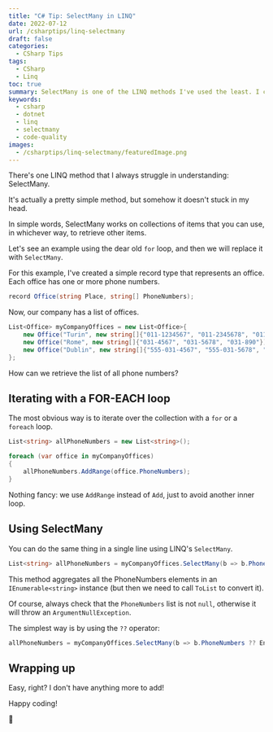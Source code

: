 ```yaml
---
title: "C# Tip: SelectMany in LINQ"
date: 2022-07-12
url: /csharptips/linq-selectmany
draft: false
categories:
  - CSharp Tips
tags:
  - CSharp
  - Linq
toc: true
summary: SelectMany is one of the LINQ methods I've used the least. I couldn't get it! Turns out it was actually incredibly simple.
keywords:
  - csharp
  - dotnet
  - linq
  - selectmany
  - code-quality
images:
  - /csharptips/linq-selectmany/featuredImage.png
---
```


There's one LINQ method that I always struggle in understanding: SelectMany.

It's actually a pretty simple method, but somehow it doesn't stuck in my head.

In simple words, SelectMany works on collections of items that you can use, in whichever way, to retrieve other items.

Let's see an example using the dear old `for` loop, and then we will replace it with `SelectMany`.

For this example, I've created a simple record type that represents an office. Each office has one or more phone numbers.

```cs
record Office(string Place, string[] PhoneNumbers);
```

Now, our company has a list of offices.

```cs
List<Office> myCompanyOffices = new List<Office>{
    new Office("Turin", new string[]{"011-1234567", "011-2345678", "011-34567890"}),
    new Office("Rome", new string[]{"031-4567", "031-5678", "031-890"}),
    new Office("Dublin", new string[]{"555-031-4567", "555-031-5678", "555-031-890"}),
};
```

How can we retrieve the list of all phone numbers?

## Iterating with a FOR-EACH loop

The most obvious way is to iterate over the collection with a `for` or a `foreach` loop.

```cs
List<string> allPhoneNumbers = new List<string>();

foreach (var office in myCompanyOffices)
{
    allPhoneNumbers.AddRange(office.PhoneNumbers);
}
```

Nothing fancy: we use `AddRange` instead of `Add`, just to avoid another inner loop.

## Using SelectMany

You can do the same thing in a single line using LINQ's `SelectMany`.

```cs
List<string> allPhoneNumbers = myCompanyOffices.SelectMany(b => b.PhoneNumbers).ToList();
```

This method aggregates all the PhoneNumbers elements in an `IEnumerable<string>` instance (but then we need to call `ToList` to convert it).

Of course, always check that the `PhoneNumbers` list is not `null`, otherwise it will throw an `ArgumentNullException`.

The simplest way is by using the `??` operator:

```cs
allPhoneNumbers = myCompanyOffices.SelectMany(b => b.PhoneNumbers ?? Enumerable.Empty<string>()).ToList();
```

## Wrapping up

Easy, right? I don't have anything more to add!

Happy coding!

🐧
